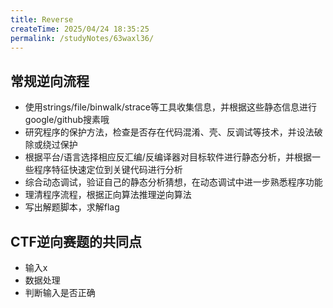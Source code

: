 ```yaml
---
title: Reverse
createTime: 2025/04/24 18:35:25
permalink: /studyNotes/63waxl36/
---
```

## 常规逆向流程

- 使用strings/file/binwalk/strace等工具收集信息，并根据这些静态信息进行google/github搜素哦
- 研究程序的保护方法，检查是否存在代码混淆、壳、反调试等技术，并设法破除或绕过保护
- 根据平台/语言选择相应反汇编/反编译器对目标软件进行静态分析，并根据一些程序特征快速定位到关键代码进行分析
- 综合动态调试，验证自己的静态分析猜想，在动态调试中进一步熟悉程序功能
- 理清程序流程，根据正向算法推理逆向算法
- 写出解题脚本，求解flag

## CTF逆向赛题的共同点

- 输入x
- 数据处理
- 判断输入是否正确

